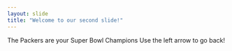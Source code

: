```yaml
---
layout: slide
title: "Welcome to our second slide!"
---
```

The Packers are your Super Bowl Champions
Use the left arrow to go back!

